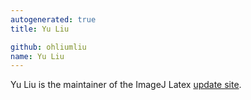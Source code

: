 ```yaml
---
autogenerated: true
title: Yu Liu

github: ohliumliu
name: Yu Liu
---
```


Yu Liu is the maintainer of the ImageJ Latex [update site](/update-sites).
